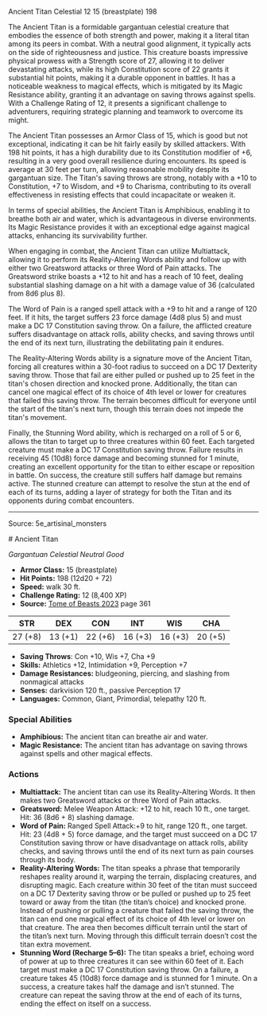<MonsterName/>Ancient Titan</MonsterName>
<CreatureType/>Celestial</CreatureType>
<CR/>12</CR>
<AC/>15 (breastplate)</AC>
<HP/>198</HP>
<summary>The Ancient Titan is a formidable gargantuan celestial creature that embodies the essence of both strength and power, making it a literal titan among its peers in combat. With a neutral good alignment, it typically acts on the side of righteousness and justice. This creature boasts impressive physical prowess with a Strength score of 27, allowing it to deliver devastating attacks, while its high Constitution score of 22 grants it substantial hit points, making it a durable opponent in battles. It has a noticeable weakness to magical effects, which is mitigated by its Magic Resistance ability, granting it an advantage on saving throws against spells. With a Challenge Rating of 12, it presents a significant challenge to adventurers, requiring strategic planning and teamwork to overcome its might.</summary>

<detail>

The Ancient Titan possesses an Armor Class of 15, which is good but not exceptional, indicating it can be hit fairly easily by skilled attackers. With 198 hit points, it has a high durability due to its Constitution modifier of +6, resulting in a very good overall resilience during encounters. Its speed is average at 30 feet per turn, allowing reasonable mobility despite its gargantuan size. The Titan's saving throws are strong, notably with a +10 to Constitution, +7 to Wisdom, and +9 to Charisma, contributing to its overall effectiveness in resisting effects that could incapacitate or weaken it.

In terms of special abilities, the Ancient Titan is Amphibious, enabling it to breathe both air and water, which is advantageous in diverse environments. Its Magic Resistance provides it with an exceptional edge against magical attacks, enhancing its survivability further. 

When engaging in combat, the Ancient Titan can utilize Multiattack, allowing it to perform its Reality-Altering Words ability and follow up with either two Greatsword attacks or three Word of Pain attacks. The Greatsword strike boasts a +12 to hit and has a reach of 10 feet, dealing substantial slashing damage on a hit with a damage value of 36 (calculated from 8d6 plus 8).

The Word of Pain is a ranged spell attack with a +9 to hit and a range of 120 feet. If it hits, the target suffers 23 force damage (4d8 plus 5) and must make a DC 17 Constitution saving throw. On a failure, the afflicted creature suffers disadvantage on attack rolls, ability checks, and saving throws until the end of its next turn, illustrating the debilitating pain it endures.

The Reality-Altering Words ability is a signature move of the Ancient Titan, forcing all creatures within a 30-foot radius to succeed on a DC 17 Dexterity saving throw. Those that fail are either pulled or pushed up to 25 feet in the titan's chosen direction and knocked prone. Additionally, the titan can cancel one magical effect of its choice of 4th level or lower for creatures that failed this saving throw. The terrain becomes difficult for everyone until the start of the titan's next turn, though this terrain does not impede the titan's movement.

Finally, the Stunning Word ability, which is recharged on a roll of 5 or 6, allows the titan to target up to three creatures within 60 feet. Each targeted creature must make a DC 17 Constitution saving throw. Failure results in receiving 45 (10d8) force damage and becoming stunned for 1 minute, creating an excellent opportunity for the titan to either escape or reposition in battle. On success, the creature still suffers half damage but remains active. The stunned creature can attempt to resolve the stun at the end of each of its turns, adding a layer of strategy for both the Titan and its opponents during combat encounters.</detail>



---

Source: 5e_artisinal_monsters

<statblock>
# Ancient Titan

*Gargantuan* *Celestial* *Neutral Good*

- **Armor Class:** 15 (breastplate)
- **Hit Points:** 198 (12d20 + 72)
- **Speed:** walk 30 ft.
- **Challenge Rating:** 12 (8,400 XP)
- **Source:** [Tome of Beasts 2023](https://koboldpress.com/kpstore/product/tome-of-beasts-1-2023-edition/) page 361

| STR | DEX | CON | INT | WIS | CHA |
| --- | --- | --- | --- | --- | --- |
| 27 (+8) | 13 (+1) | 22 (+6) | 16 (+3) | 16 (+3) | 20 (+5) |

- **Saving Throws**: Con +10, Wis +7, Cha +9
- **Skills:** Athletics +12, Intimidation +9, Perception +7
- **Damage Resistances:** bludgeoning, piercing, and slashing from nonmagical attacks
- **Senses:** darkvision 120 ft., passive Perception 17
- **Languages:** Common, Giant, Primordial, telepathy 120 ft.

### Special Abilities

- **Amphibious:** The ancient titan can breathe air and water.
- **Magic Resistance:** The ancient titan has advantage on saving throws against spells and other magical effects.

### Actions

- **Multiattack:** The ancient titan can use its Reality-Altering Words. It then makes two Greatsword attacks or three Word of Pain attacks.
- **Greatsword:** Melee Weapon Attack: +12 to hit, reach 10 ft., one target. Hit: 36 (8d6 + 8) slashing damage.
- **Word of Pain:** Ranged Spell Attack:+9 to hit, range 120 ft., one target. Hit: 23 (4d8 + 5) force damage, and the target must succeed on a DC 17 Constitution saving throw or have disadvantage on attack rolls, ability checks, and saving throws until the end of its next turn as pain courses through its body.
- **Reality-Altering Words:** The titan speaks a phrase that temporarily reshapes reality around it, warping the terrain, displacing creatures, and disrupting magic. Each creature within 30 feet of the titan must succeed on a DC 17 Dexterity saving throw or be pulled or pushed up to 25 feet toward or away from the titan (the titan’s choice) and knocked prone. Instead of pushing or pulling a creature that failed the saving throw, the titan can end one magical effect of its choice of 4th level or lower on that creature. The area then becomes difficult terrain until the start of the titan’s next turn. Moving through this difficult terrain doesn’t cost the titan extra movement.
- **Stunning Word (Recharge 5–6):** The titan speaks a brief, echoing word of power at up to three creatures it can see within 60 feet of it. Each target must make a DC 17 Constitution saving throw. On a failure, a creature takes 45 (10d8) force damage and is stunned for 1 minute. On a success, a creature takes half the damage and isn’t stunned. The creature can repeat the saving throw at the end of each of its turns, ending the effect on itself on a success.
</statblock>



